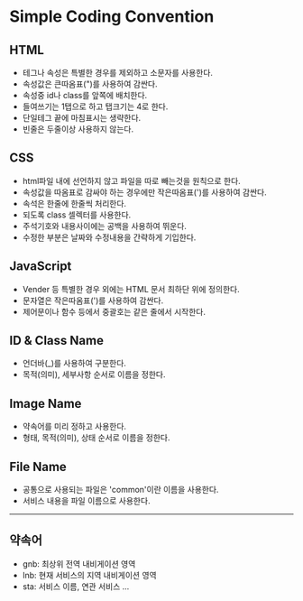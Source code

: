 Simple Coding Convention
===

HTML
---
- 테그나 속성은 특별한 경우를 제외하고 소문자를 사용한다.
- 속성값은 큰따옴표(")를 사용하여 감싼다.
- 속성중 id나 class를 앞쪽에 배치한다.
- 들여쓰기는 1탭으로 하고 탭크기는 4로 한다.
- 단일테그 끝에 마침표시는 생략한다.
- 빈줄은 두줄이상 사용하지 않는다.

CSS
---
- html파일 내에 선언하지 않고 파일을 따로 빼는것을 원칙으로 한다.
- 속성값을 따옴표로 감싸야 하는 경우에만 작은따옴표(')를 사용하여 감싼다.
- 속석은 한줄에 한줄씩 처리한다.
- 되도록 class 셀렉터를 사용한다.
- 주석기호와 내용사이에는 공백을 사용하여 뛰운다.
- 수정한 부분은 날짜와 수정내용을 간략하게 기입한다.

JavaScript
---
- Vender 등 특별한 경우 외에는 HTML 문서 최하단 </body> 위에 정의한다.
- 문자열은 작은따옴표(')를 사용하여 감싼다.
- 제어문이나 함수 등에서 중괄호는 같은 줄에서 시작한다.

ID & Class Name
---
- 언더바(_)를 사용하여 구분한다.
- 목적(의미), 세부사항 순서로 이름을 정한다.

Image Name
---
- 약속어를 미리 정하고 사용한다.
- 형태, 목적(의미), 상태 순서로 이름을 정한다.

File Name
---
- 공통으로 사용되는 파일은 'common'이란 이름을 사용한다.
- 서비스 내용을 파일 이름으로 사용한다.

- - -

약속어
---
- gnb: 최상위 전역 내비게이션 영역
- lnb: 현재 서비스의 지역 내비게이션 영역
- sta: 서비스 이름, 연관 서비스
...

